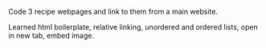 Code 3 recipe webpages and link to them from a main website.

Learned html boilerplate, relative linking, unordered and ordered lists, open in new tab, embed image.
